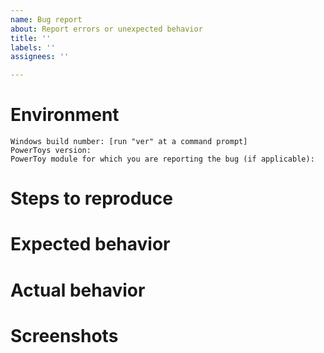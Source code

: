 ```yaml
---
name: Bug report
about: Report errors or unexpected behavior
title: ''
labels: ''
assignees: ''

---
```


<!--
**Important: When reporting BSODs or security issues, DO NOT attach memory dumps, logs, or traces to Github issues**.
Instead, send dumps/traces to secure@microsoft.com, referencing this GitHub issue.
-->

# Environment

```
Windows build number: [run "ver" at a command prompt]
PowerToys version: 
PowerToy module for which you are reporting the bug (if applicable):
```

# Steps to reproduce

<!-- A description of how to trigger this bug. -->

# Expected behavior

<!-- A description of what you're expecting, possibly containing screenshots or reference material. -->

# Actual behavior

<!-- What's actually happening? -->

# Screenshots

<!-- If applicable, add screenshots to help explain your problem. -->
